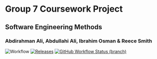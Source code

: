 # Group 7 Coursework Project
## Software Engineering Methods
### Abdirahman Ali, Abdullahi Ali, Ibrahim Osman & Reece Smith

![Workflow](https://github.com/ibrahim-40595091/cw1-g7/actions/workflows/main.yml/badge.svg)
[![Releases](https://img.shields.io/github/release/ibrahim-40595091/cw1-g7/all.svg?style=flat-square)](https://github.com/ibrahim-40595091/cw1-g7/releases)
[![GitHub Workflow Status (branch)](https://img.shields.io/github/workflow/status/ibrahim-40595091/cw1-g7/CI%20Workflow/Develop?label=CI%20Workflow)](https://github.com/ibrahim-40595091/cw1-g7/actions)




